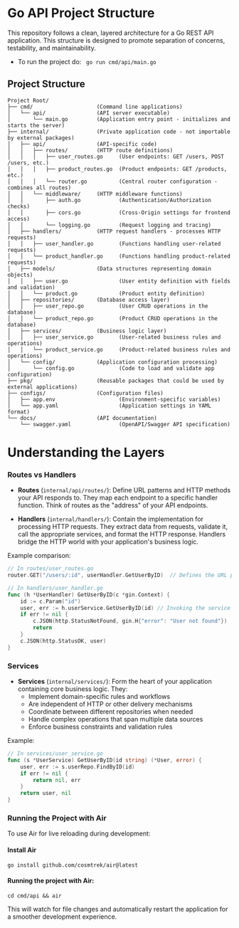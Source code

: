 # Go API Project Structure

This repository follows a clean, layered architecture for a Go REST API application. This structure is designed to promote separation of concerns, testability, and maintainability.

- To run the project do:  ```  go run cmd/api/main.go ```


## Project Structure
```
Project Root/
├── cmd/                    (Command line applications)
│   └── api/                (API server executable)
│       └── main.go         (Application entry point - initializes and starts the server)
├── internal/               (Private application code - not importable by external packages)
│   ├── api/                (API-specific code)
│   │   ├── routes/         (HTTP route definitions)
│   │   │   ├── user_routes.go     (User endpoints: GET /users, POST /users, etc.)
│   │   │   ├── product_routes.go  (Product endpoints: GET /products, etc.)
│   │   │   └── router.go          (Central router configuration - combines all routes)
│   │   └── middleware/     (HTTP middleware functions)
│   │       ├── auth.go            (Authentication/Authorization checks)
│   │       ├── cors.go            (Cross-Origin settings for frontend access)
│   │       └── logging.go         (Request logging and tracing)
│   ├── handlers/           (HTTP request handlers - processes HTTP requests)
│   │   ├── user_handler.go        (Functions handling user-related requests)
│   │   └── product_handler.go     (Functions handling product-related requests)
│   ├── models/             (Data structures representing domain objects)
│   │   ├── user.go                (User entity definition with fields and validation)
│   │   └── product.go             (Product entity definition)
│   ├── repositories/       (Database access layer)
│   │   ├── user_repo.go           (User CRUD operations in the database)
│   │   └── product_repo.go        (Product CRUD operations in the database)
│   ├── services/           (Business logic layer)
│   │   ├── user_service.go        (User-related business rules and operations)
│   │   └── product_service.go     (Product-related business rules and operations)
│   └── config/             (Application configuration processing)
│       └── config.go              (Code to load and validate app configuration)
├── pkg/                    (Reusable packages that could be used by external applications)
├── configs/                (Configuration files)
│   ├── app.env                    (Environment-specific variables)
│   └── app.yaml                   (Application settings in YAML format)
└── docs/                   (API documentation)
    └── swagger.yaml               (OpenAPI/Swagger API specification)
```


# Understanding the Layers

### Routes vs Handlers

- **Routes** (`internal/api/routes/`): Define URL patterns and HTTP methods your API responds to. They map each endpoint to a specific handler function. Think of routes as the "address" of your API endpoints.

- **Handlers** (`internal/handlers/`): Contain the implementation for processing HTTP requests. They extract data from requests, validate it, call the appropriate services, and format the HTTP response. Handlers bridge the HTTP world with your application's business logic.

Example comparison:
```go
// In routes/user_routes.go
router.GET("/users/:id", userHandler.GetUserByID)  // Defines the URL pattern

// In handlers/user_handler.go
func (h *UserHandler) GetUserByID(c *gin.Context) {
    id := c.Param("id")
    user, err := h.userService.GetUserByID(id) // Invoking the service layer
    if err != nil {
        c.JSON(http.StatusNotFound, gin.H{"error": "User not found"})
        return
    }
    c.JSON(http.StatusOK, user)
}
```

### Services

- **Services** (`internal/services/`): Form the heart of your application containing core business logic. They:
    - Implement domain-specific rules and workflows
    - Are independent of HTTP or other delivery mechanisms
    - Coordinate between different repositories when needed
    - Handle complex operations that span multiple data sources
    - Enforce business constraints and validation rules

Example:
```go
// In services/user_service.go
func (s *UserService) GetUserByID(id string) (*User, error) {
    user, err := s.userRepo.FindByID(id)
    if err != nil {
        return nil, err
    }
    return user, nil
}
```



### Running the Project with Air

To use Air for live reloading during development:

#### Install Air 
```
go install github.com/cosmtrek/air@latest
```

#### Running the project with Air:
```cd cmd/api && air```

This will watch for file changes and automatically restart the application for a smoother development experience.